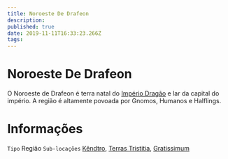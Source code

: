 ```yaml
---
title: Noroeste De Drafeon
description: 
published: true
date: 2019-11-11T16:33:23.266Z
tags: 
---
```


<!-- SUBTITLE: Visão geral sobre Noroeste De Drafeon -->

# Noroeste De Drafeon
O Noroeste de Drafeon é terra natal do [Império Dragão](http://localhost/faccoes/nacoes/imperio-dragao#imperio-dragao) e lar da capital do império. A região é altamente povoada por Gnomos, Humanos e Halflings.

# Informações
`Tipo` Região
`Sub-locações` [Kêndtro](http://localhost/lugares/plano-material/drafeon/noroeste-de-drafeon/kendtro#kendtro), [Terras Tristitia](http://localhost/lugares/plano-material/drafeon/noroeste-de-drafeon/terras-tristitia#terras-tristitia), [Gratissimum](http://localhost/lugares/plano-material/drafeon/noroeste-de-drafeon/gratissimum#gratissimum)
